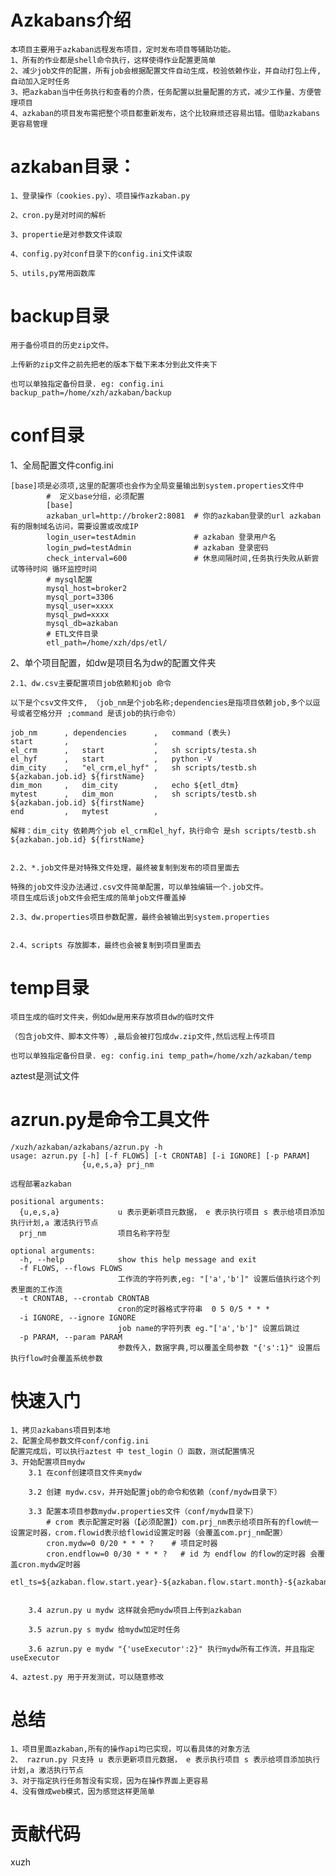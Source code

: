 
# Azkabans介绍

    本项目主要用于azkaban远程发布项目，定时发布项目等辅助功能。
    1、所有的作业都是shell命令执行，这样使得作业配置更简单
    2、减少job文件的配置，所有job会根据配置文件自动生成，校验依赖作业，并自动打包上传,自动加入定时任务
    3、把azkaban当中任务执行和查看的介质，任务配置以批量配置的方式，减少工作量、方便管理项目
    4、azkaban的项目发布需把整个项目都重新发布，这个比较麻烦还容易出错。借助azkabans更容易管理
    
  


# **azkaban目录：**

    1、登录操作（cookies.py）、项目操作azkaban.py
    
    2、cron.py是对时间的解析
    
    3、propertie是对参数文件读取
    
    4、config.py对conf目录下的config.ini文件读取
    
    5、utils,py常用函数库


# **backup目录**

    用于备份项目的历史zip文件。
    
    上传新的zip文件之前先把老的版本下载下来本分到此文件夹下
    
    也可以单独指定备份目录. eg: config.ini backup_path=/home/xzh/azkaban/backup

# **conf目录**

1、全局配置文件config.ini

    [base]项是必须项,这里的配置项也会作为全局变量输出到system.properties文件中
            #  定义base分组，必须配置
            [base]
            azkaban_url=http://broker2:8081  # 你的azkaban登录的url azkaban有的限制域名访问，需要设置或改成IP
            login_user=testAdmin             # azkaban 登录用户名
            login_pwd=testAdmin              # azkaban 登录密码
            check_interval=600               # 休息间隔时间,任务执行失败从新尝试等待时间 循环监控时间
            # mysql配置
            mysql_host=broker2
            mysql_port=3306
            mysql_user=xxxx
            mysql_pwd=xxxx
            mysql_db=azkaban
            # ETL文件目录
            etl_path=/home/xzh/dps/etl/
            
            
2、单个项目配置，如dw是项目名为dw的配置文件夹

	2.1、dw.csv主要配置项目job依赖和job 命令
	
	以下是个csv文件文件, （job_nm是个job名称;dependencies是指项目依赖job,多个以逗号或者空格分开 ;command 是该job的执行命令）

	job_nm      , dependencies      ,   command (表头)
    start       ,                   ,
    el_crm      ,   start           ,   sh scripts/testa.sh
    el_hyf      ,   start           ,   python -V
    dim_city    ,   "el_crm,el_hyf" ,   sh scripts/testb.sh ${azkaban.job.id} ${firstName}
    dim_mon     ,   dim_city        ,   echo ${etl_dtm}
    mytest      ,   dim_mon         ,   sh scripts/testb.sh ${azkaban.job.id} ${firstName}
    end         ,   mytest          ,
    
    解释：dim_city 依赖两个job el_crm和el_hyf，执行命令 是sh scripts/testb.sh ${azkaban.job.id} ${firstName}
    
    
	2.2、*.job文件是对特殊文件处理，最终被复制到发布的项目里面去
	
	特殊的job文件没办法通过.csv文件简单配置，可以单独编辑一个.job文件。
	项目生成后该job文件会把生成的简单job文件覆盖掉
	
	2.3、dw.properties项目参数配置，最终会被输出到system.properties
	
	
	2.4、scripts 存放脚本，最终也会被复制到项目里面去
	


# **temp目录**

    项目生成的临时文件夹，例如dw是用来存放项目dw的临时文件
    
    （包含job文件、脚本文件等）,最后会被打包成dw.zip文件,然后远程上传项目
    
    也可以单独指定备份目录. eg: config.ini temp_path=/home/xzh/azkaban/temp



aztest是测试文件


# azrun.py是命令工具文件


    /xuzh/azkaban/azkabans/azrun.py -h
    usage: azrun.py [-h] [-f FLOWS] [-t CRONTAB] [-i IGNORE] [-p PARAM]
                    {u,e,s,a} prj_nm
    
    远程部署azkaban
    
    positional arguments:
      {u,e,s,a}             u 表示更新项目元数据， e 表示执行项目 s 表示给项目添加执行计划,a 激活执行节点
      prj_nm                项目名称字符型
    
    optional arguments:
      -h, --help            show this help message and exit
      -f FLOWS, --flows FLOWS
                            工作流的字符列表,eg: "['a','b']" 设置后值执行这个列表里面的工作流
      -t CRONTAB, --crontab CRONTAB
                            cron的定时器格式字符串  0 5 0/5 * * *
      -i IGNORE, --ignore IGNORE
                            job name的字符列表 eg."['a','b']" 设置后跳过
      -p PARAM, --param PARAM
                            参数传入，数据字典,可以覆盖全局参数 "{'s':1}" 设置后执行flow时会覆盖系统参数
                           
# 快速入门
    1、拷贝azkabans项目到本地
    2、配置全局参数文件conf/config.ini
    配置完成后，可以执行aztest 中 test_login（）函数，测试配置情况
    3、开始配置项目mydw
        3.1 在conf创建项目文件夹mydw
        
        3.2 创建 mydw.csv，并开始配置job的命令和依赖（conf/mydw目录下）
        
        3.3 配置本项目参数mydw.properties文件（conf/mydw目录下）
            # crom 表示配置定时器（【必须配置】）com.prj_nm表示给项目所有的flow统一设置定时器，crom.flowid表示给flowid设置定时器（会覆盖com.prj_nm配置）
            cron.mydw=0 0/20 * * * ?    # 项目定时器 
            cron.endflow=0 0/30 * * * ?   # id 为 endflow 的flow的定时器 会覆盖cron.mydw定时器
            etl_ts=${azkaban.flow.start.year}-${azkaban.flow.start.month}-${azkaban.flow.start.day}
            
            
        3.4 azrun.py u mydw 这样就会把mydw项目上传到azkaban
        
        3.5 azrun.py s mydw 给mydw加定时任务
        
        3.6 azrun.py e mydw "{'useExecutor':2}" 执行mydw所有工作流，并且指定useExecutor

    4、aztest.py 用于开发测试，可以随意修改
    
# 总结
    1、项目里面azkaban,所有的操作api均已实现，可以看具体的对象方法
    2、 razrun.py 只支持 u 表示更新项目元数据， e 表示执行项目 s 表示给项目添加执行计划,a 激活执行节点
    3、对于指定执行任务暂没有实现，因为在操作界面上更容易
    4、没有做成web模式，因为感觉这样更简单


# 贡献代码
xuzh
 